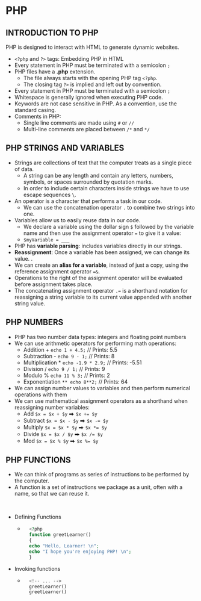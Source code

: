 # PHP

## INTRODUCTION TO PHP

PHP is designed to interact with HTML to generate dynamic websites.
*  `<?php` and `?>` tags:  Embedding PHP in HTML
* Every statement in PHP must be terminated with a semicolon `;`
* PHP files have a **.php** extension.
    * The file always starts with the opening PHP tag `<?php`.
    * The closing tag `?>` is implied and left out by convention.
* Every statement in PHP must be terminated with a semicolon `;`
*  Whitespace is generally ignored when executing PHP code.
*  Keywords are not case sensitive in PHP. As a convention, use the standard casing.
* Comments in PHP:
    * Single line comments are made using `#` or `//`
    * Multi-line comments are placed between `/*` and `*/`

## PHP STRINGS AND VARIABLES

* Strings are collections of text that the computer treats as a single piece of data.
    * A string can be any length and contain any letters, numbers, symbols, or spaces surrounded by quotation marks.
    * In order to include certain characters inside strings we have to use escape sequences `\`.
* An operator is a character that performs a task in our code.
    * We can use the concatenation operator `.` to combine two strings into one.
* Variables allow us to easily reuse data in our code.
    * We declare a variable using the dollar sign `$` followed by the variable name and then use the assignment operator `=` to give it a value:
    * `$myVariable = ___`
* PHP has **variable parsing**: includes variables directly in our strings.
* **Reassignment**: Once a variable has been assigned, we can change its value. .
* We can create an **alias for a variable**, instead of just a copy, using the reference assignment operator `=&`.
* Operations to the right of the assignment operator will be evaluated before assignment takes place.
* The concatenating assignment operator `.=` is a shorthand notation for reassigning a string variable to its current value appended with another string value.

## PHP NUMBERS
* PHP has two number data types: integers and floating point numbers
* We can use arithmetic operators for performing math operations:
    * Addition	+	`echo 1 + 4.5;` // Prints: 5.5
    * Subtraction	-	`echo 9 - 1;` // Prints: 8
    * Multiplication	*	`echo -1.9 * 2.9;` // Prints: -5.51
    * Division	/	`echo 9 / 1;` // Prints: 9
    * Modulo	%	`echo 11 % 3;` // Prints: 2
    * Exponentiation	`**	echo 8**2;` // Prints: 64
* We can assign number values to variables and then perform numerical operations with them
* We can use mathematical assignment operators as a shorthand when reassigning number variables:
    * Add	`$x = $x + $y` ⮕ `$x += $y`
    * Subtract	`$x = $x - $y` ⮕ `$x -= $y`
    * Multiply	`$x = $x * $y` ⮕ `$x *= $y`
    * Divide	`$x = $x / $y` ⮕ `$x /= $y`
    * Mod	`$x = $x % $y` ⮕ `$x %= $y`

## PHP FUNCTIONS

* We can think of programs as series of instructions to be performed by the computer. 
* A function is a set of instructions we package as a unit, often with a name, so that we can reuse it.
<br />

* Defining Functions
    * ```php
        <?php
        function greetLearner()
        {
        echo "Hello, Learner! \n";
        echo "I hope you're enjoying PHP! \n";
        }
        ```
* Invoking functions
    * ```php
        <!-- ... -->
        greetLearner()
        greetLearner()
        ```